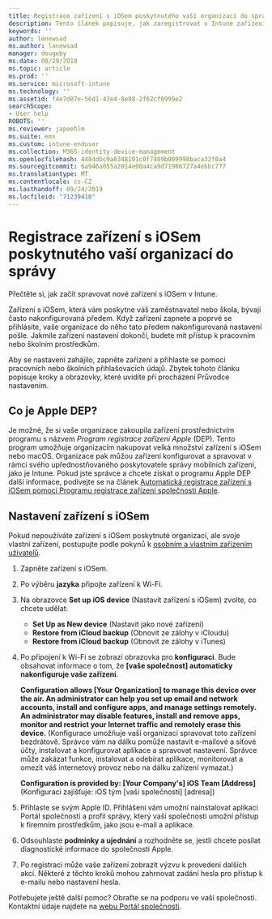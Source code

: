 ```yaml
---
title: Registrace zařízení s iOSem poskytnutého vaší organizací do správy | Dokumenty Microsoft
description: Tento článek popisuje, jak zaregistrovat v Intune zařízení s iOSem, které zakoupila a poskytla vaše organizace.
keywords: ''
author: lenewsad
ms.author: lanewsad
manager: dougeby
ms.date: 08/29/2018
ms.topic: article
ms.prod: ''
ms.service: microsoft-intune
ms.technology: ''
ms.assetid: f4e7d87e-56d1-43e4-8e88-2f62cf0999e2
searchScope:
- User help
ROBOTS: ''
ms.reviewer: japoehlm
ms.suite: ems
ms.custom: intune-enduser
ms.collection: M365-identity-device-management
ms.openlocfilehash: 4484dbc9a8348101c0f7409b009998baca32f8a4
ms.sourcegitcommit: 6a946a055a2014e00a4ca9d71986727a4ebbc777
ms.translationtype: MT
ms.contentlocale: cs-CZ
ms.lasthandoff: 09/24/2019
ms.locfileid: "71239410"
---
```

# <a name="enroll-your-organization-provided-ios-device-in-management"></a>Registrace zařízení s iOSem poskytnutého vaší organizací do správy

Přečtěte si, jak začít spravovat nové zařízení s iOSem v Intune.  

Zařízení s iOSem, která vám poskytne váš zaměstnavatel nebo škola, bývají často nakonfigurovaná předem. Když zařízení zapnete a poprvé se přihlásíte, vaše organizace do něho tato předem nakonfigurovaná nastavení pošle. Jakmile zařízení nastavení dokončí, budete mít přístup k pracovním nebo školním prostředkům.  

Aby se nastavení zahájilo, zapněte zařízení a přihlaste se pomocí pracovních nebo školních přihlašovacích údajů. Zbytek tohoto článku popisuje kroky a obrazovky, které uvidíte při procházení Průvodce nastavením. 

## <a name="what-is-apple-dep"></a>Co je Apple DEP?

Je možné, že si vaše organizace zakoupila zařízení prostřednictvím programu s názvem *Program registrace zařízení Apple* (DEP). Tento program umožňuje organizacím nakupovat velká množství zařízení s iOSem nebo macOS. Organizace pak můžou zařízení konfigurovat a spravovat v rámci svého upřednostňovaného poskytovatele správy mobilních zařízení, jako je Intune. Pokud jste správce a chcete získat o programu Apple DEP další informace, podívejte se na článek [Automatická registrace zařízení s iOSem pomocí Programu registrace zařízení společnosti Apple](https://docs.microsoft.com/intune/device-enrollment-program-enroll-ios).  

## <a name="set-up-your-ios-device"></a>Nastavení zařízení s iOSem

Pokud nepoužíváte zařízení s iOSem poskytnuté organizací, ale svoje vlastní zařízení, postupujte podle pokynů k [osobním a vlastním zařízením uživatelů](enroll-your-device-in-intune-ios.md).  

1. Zapněte zařízení s iOSem.
2. Po výběru **jazyka** připojte zařízení k Wi-Fi.
3. Na obrazovce **Set up iOS device** (Nastavit zařízení s iOSem) zvolte, co chcete udělat:
   - **Set Up as New device** (Nastavit jako nové zařízení)
   - **Restore from iCloud backup** (Obnovit ze zálohy v iCloudu)
   - **Restore from iCloud backup** (Obnovit ze zálohy v iTunes)

4. Po připojení k Wi-Fi se zobrazí obrazovka pro **konfiguraci**. Bude obsahovat informace o tom, že **[vaše společnost] automaticky nakonfiguruje vaše zařízení**.

   **Configuration allows [Your Organization] to manage this device over the air. An administrator can help you set up email and network accounts, install and configure apps, and manage settings remotely. An administrator may disable features, install and remove apps, monitor and restrict your Internet traffic and remotely erase this device.** (Konfigurace umožňuje vaší organizaci spravovat toto zařízení bezdrátově. Správce vám na dálku pomůže nastavit e-mailové a síťové účty, instalovat a konfigurovat aplikace a spravovat nastavení. Správce může zakázat funkce, instalovat a odebírat aplikace, monitorovat a omezit váš internetový provoz nebo na dálku zařízení vymazat.)
 
   **Configuration is provided by: [Your Company's] iOS Team [Address]** (Konfiguraci zajišťuje: iOS tým [vaší společnosti] [adresa])

5. Přihlaste se svým Apple ID. Přihlášení vám umožní nainstalovat aplikaci Portál společnosti a profil správy, který vaší společnosti umožní přístup k firemním prostředkům, jako jsou e-mail a aplikace.
6. Odsouhlaste **podmínky a ujednání** a rozhodněte se, jestli chcete posílat diagnostické informace do společnosti Apple.
7. Po registraci může vaše zařízení zobrazit výzvu k provedení dalších akcí. Některé z těchto kroků mohou zahrnovat zadání hesla pro přístup k e-mailu nebo nastavení hesla.

Potřebujete ještě další pomoc? Obraťte se na podporu ve vaší společnosti. Kontaktní údaje najdete na [webu Portál společnosti](https://go.microsoft.com/fwlink/?linkid=2010980).
